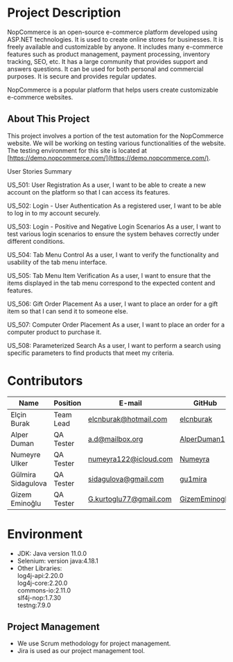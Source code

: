 # Project Description

NopCommerce is an open-source e-commerce platform developed using ASP.NET technologies. It is used to create online stores for businesses. It is freely available and customizable by anyone. It includes many e-commerce features such as product management, payment processing, inventory tracking, SEO, etc. It has a large community that provides support and answers questions. It can be used for both personal and commercial purposes. It is secure and provides regular updates.

NopCommerce is a popular platform that helps users create customizable e-commerce websites.

## About This Project

This project involves a portion of the test automation for the NopCommerce website. We will be working on testing various functionalities of the website. The testing environment for this site is located at [https://demo.nopcommerce.com/](https://demo.nopcommerce.com/).

User Stories Summary<br>

US_501: User Registration
As a user, I want to be able to create a new account on the platform so that I can access its features.

US_502: Login - User Authentication
As a registered user, I want to be able to log in to my account securely.

US_503: Login - Positive and Negative Login Scenarios
As a user, I want to test various login scenarios to ensure the system behaves correctly under different conditions.

US_504: Tab Menu Control
As a user, I want to verify the functionality and usability of the tab menu interface. 

US_505: Tab Menu Item Verification
As a user, I want to ensure that the items displayed in the tab menu correspond to the expected content and features.

US_506: Gift Order Placement
As a user, I want to place an order for a gift item so that I can send it to someone else. 

US_507: Computer Order Placement
As a user, I want to place an order for a computer product to purchase it.

US_508: Parameterized Search
As a user, I want to perform a search using specific parameters to find products that meet my criteria.

# Contributors


| Name               | Position  | E-mail                   | GitHub                                    |
|--------------------|-----------|--------------------------|-------------------------------------------|
| Elçin Burak        | Team Lead | elcnburak@hotmail.com   | [elcnburak](https://github.com/elcnburak) |
| Alper Duman        | QA Tester | a.d@mailbox.org         | [AlperDuman1](https://github.com/AlperDuman1) |
| Numeyre Ulker      | QA Tester | numeyra122@icloud.com   | [Numeyra](https://github.com/Numeyra) |
| Gülmira Sidagulova | QA Tester   | sidagulova@gmail.com    | [gu1mira](https://github.com/gu1mira) |
| Gizem Eminoğlu     | QA Tester   | G.kurtoglu77@gmail.com  | [GizemEminoglu](https://github.com/GizemEminoglu) |

# Environment

- JDK: Java version 11.0.0
- Selenium: version java:4.18.1
- Other Libraries: <br>
log4j-api:2.20.0 <br>
log4j-core:2.20.0<br>
  commons-io:2.11.0<br>
  slf4j-nop:1.7.30<br>
  testng:7.9.0<br>

## Project Management
- We use Scrum methodology for project management.
- Jira is used as our project management tool.
